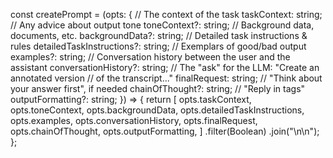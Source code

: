   const createPrompt = (opts: {
    // The context of the task
    taskContext: string;
    // Any advice about output tone
    toneContext?: string;
    // Background data, documents, etc.
    backgroundData?: string;
    // Detailed task instructions & rules
    detailedTaskInstructions?: string;
    // Exemplars of good/bad output
    examples?: string;
    // Conversation history between the user and the assistant
    conversationHistory?: string;
    // The "ask" for the LLM: "Create an annotated version
    // of the transcript..."
    finalRequest: string;
    // "Think about your answer first", if needed
    chainOfThought?: string;
    // "Reply in <response></response> tags"
    outputFormatting?: string;
  }) => {
    return [
      opts.taskContext,
      opts.toneContext,
      opts.backgroundData,
      opts.detailedTaskInstructions,
      opts.examples,
      opts.conversationHistory,
      opts.finalRequest,
      opts.chainOfThought,
      opts.outputFormatting,
    ]
      .filter(Boolean)
      .join("\n\n");
  };